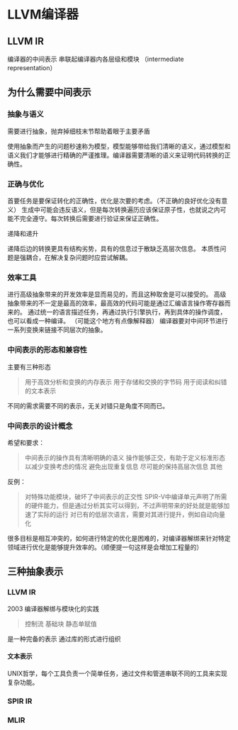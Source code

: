 # LLVM编译器

## LLVM IR

编译器的中间表示
串联起编译器内各层级和模块
（intermediate representation）

## 为什么需要中间表示

### 抽象与语义

需要进行抽象，抛弃掉细枝末节帮助着眼于主要矛盾

使用抽象而产生的问题秒速称为模型，模型能够带给我们清晰的语义，通过模型和语义我们才能够进行精确的严谨推理。编译器需要清晰的语义来证明代码转换的正确性。

### 正确与优化

首要任务是要保证转化的正确性，优化是次要的考虑。（不正确的良好优化没有意义）
生成中可能会违反语义，但是每次转换遍历应该保证原子性，也就说之内可能不完全遵守。每次转换后需要进行验证来保证正确性。

递降和递升

递降后边的转换更具有结构劣势，具有的信息过于散缺乏高层次信息。
本质性问题是强耦合，在解决复杂问题时应尝试解耦。

### 效率工具

进行高级抽象带来的开发效率是显而易见的，而且这种取舍是可以接受的。
高级抽象带来的不一定是最高的效率，最高效的代码可能是通过汇编语言操作寄存器而来的。
通过统一的语言描述任务，再通过执行引擎执行，再到具体的操作调度，也可以看成一种编译。
（可能这个地方有点像解释器）
编译器要对中间环节进行一系列变换来链接不同层次的抽象。

### 中间表示的形态和兼容性

主要有三种形态
>用于高效分析和变换的内存表示
>用于存储和交换的字节码
>用于阅读和纠错的文本表示

不同的需求需要不同的表示，无关对错只是角度不同而已。

### 中间表示的设计概念

希望和要求：
>中间表示的操作具有清晰明确的语义
>操作能够正交，有助于定义标准形态以减少变换考虑的情况
>避免出现重复信息
>尽可能的保持高层次信息
>其他

反例：
>对特殊功能模块，破坏了中间表示的正交性
>SPIR-V中编译单元声明了所需的硬件能力，但是通过分析其实可以得到，不过声明带来的好处就是能够加速了实际的运行
>对已有的低层次语言，需要对其进行提升，例如自动向量化

很多目标是相互冲突的，如何进行特定的优化是困难的，对编译器解绑来针对特定领域进行优化是能够提升效率的。（顺便提一句这样是会增加工程量的）

## 三种抽象表示

### LLVM IR
2003
编译器解绑与模块化的实践
>控制流
>基础块
>静态单赋值

是一种完备的表示
通过库的形式进行组织

#### 文本表示
UNIX哲学，每个工具负责一个简单任务，通过文件和管道串联不同的工具来实现复杂功能。

### SPIR IR

### MLIR

